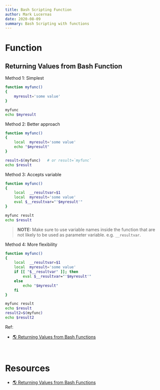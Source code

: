 ```yaml
---
title: Bash Scripting Function
author: Mark Lucernas
date: 2020-08-09
summary: Bash Scripting with functions
---
```



# Function

## Returning Values from Bash Function

Method 1: Simplest

```bash
function myfunc()
{
    myresult='some value'
}

myfunc
echo $myresult
```

Method 2: Better approach

```bash
function myfunc()
{
    local  myresult='some value'
    echo "$myresult"
}

result=$(myfunc)   # or result=`myfunc`
echo $result
```

Method 3: Accepts variable

```bash
function myfunc()
{
    local  __resultvar=$1
    local  myresult='some value'
    eval $__resultvar="'$myresult'"
}

myfunc result
echo $result
```

> **NOTE:** Make sure to use variable names inside the function that are not
likely to be used as parameter variable. e.g. `__resultvar`.

Method 4: More flexibility

```bash
function myfunc()
{
    local  __resultvar=$1
    local  myresult='some value'
    if [[ "$__resultvar" ]]; then
        eval $__resultvar="'$myresult'"
    else
        echo "$myresult"
    fi
}

myfunc result
echo $result
result2=$(myfunc)
echo $result2
```

Ref:

- [🌎 Returning Values from Bash Functions](https://www.linuxjournal.com/content/return-values-bash-functions#:~:text=The%20simplest%20way%20to%20return%20a%20value%20from,the%20global%20variable%20myresult%20to%20the%20function%20result.)

<br>

# Resources

- [🌎 Returning Values from Bash Functions](https://www.linuxjournal.com/content/return-values-bash-functions#:~:text=The%20simplest%20way%20to%20return%20a%20value%20from,the%20global%20variable%20myresult%20to%20the%20function%20result.)

